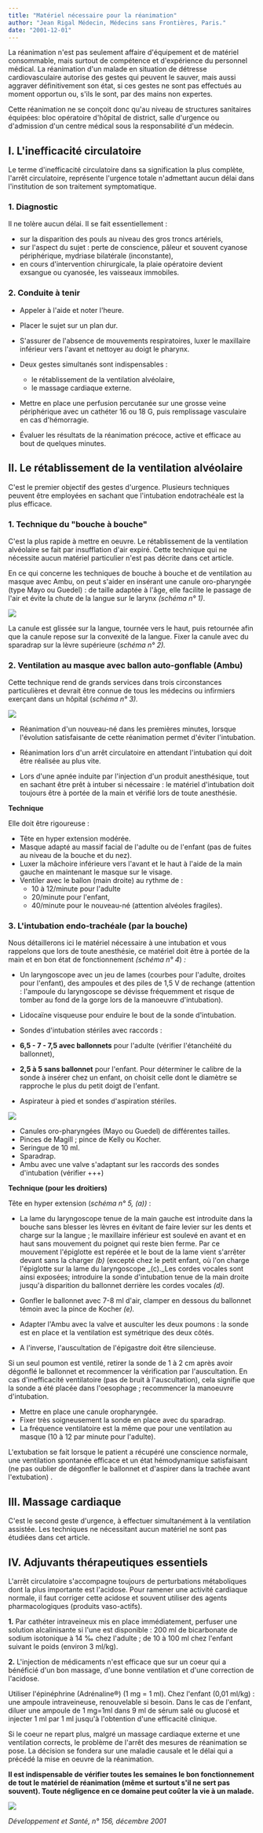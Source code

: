 ```yaml
---
title: "Matériel nécessaire pour la réanimation"
author: "Jean Rigal Médecin, Médecins sans Frontières, Paris."
date: "2001-12-01"
---
```


La réanimation n'est pas seulement affaire d'équipement et de matériel consommable, mais surtout de compétence et d'expérience du personnel médical. La réanimation d'un malade en situation de détresse cardiovasculaire autorise des gestes qui peuvent le sauver, mais aussi aggraver définitivement son état, si ces gestes ne sont pas effectués au moment opportun ou, s'ils le sont, par des mains non expertes.

Cette réanimation ne se conçoit donc qu'au niveau de structures sanitaires équipées: bloc opératoire d'hôpital de district, salle d'urgence ou d'admission d'un centre médical sous la responsabilité d'un médecin.
## **I. L'inefficacité circulatoire**

Le terme d'inefficacité circulatoire dans sa signification la plus complète, l'arrêt circulatoire, représente l'urgence totale n'admettant aucun délai dans l'institution de son traitement symptomatique.

### **1. Diagnostic**

Il ne tolère aucun délai. Il se fait essentiellement :

*   sur la disparition des pouls au niveau des gros troncs artériels,
*   sur l'aspect du sujet : perte de conscience, pâleur et souvent cyanose périphérique, mydriase bilatérale (inconstante),
*   en cours d'intervention chirurgicale, la plaie opératoire devient exsangue ou cyanosée, les vaisseaux immobiles.

### **2. Conduite à tenir**

*   Appeler à l'aide et noter l'heure.
*   Placer le sujet sur un plan dur.
*   S'assurer de l'absence de mouvements respiratoires, luxer le maxillaire inférieur vers l'avant et nettoyer au doigt le pharynx.

*   Deux gestes simultanés sont indispensables :
    *   le rétablissement de la ventilation alvéolaire,
    *   le massage cardiaque externe.
*   Mettre en place une perfusion percutanée sur une grosse veine périphérique avec un cathéter 16 ou 18 G, puis remplissage vasculaire en cas d'hémorragie.

*   Évaluer les résultats de la réanimation précoce, active et efficace au bout de quelques minutes.

## **II. Le rétablissement de la ventilation alvéolaire**

C'est le premier objectif des gestes d'urgence. Plusieurs techniques peuvent être employées en sachant que l'intubation endotrachéale est la plus efficace.

### **1. Technique du "bouche à bouche"**

C'est la plus rapide à mettre en oeuvre. Le rétablissement de la ventilation alvéolaire se fait par insufflation d'air expiré. Cette technique qui ne nécessite aucun matériel particulier n'est pas décrite dans cet article.

En ce qui concerne les techniques de bouche à bouche et de ventilation au masque avec Ambu, on peut s'aider en insérant une canule oro-pharyngée (type Mayo ou Guedel) : de taille adaptée à l'âge, elle facilite le passage de l'air et évite la chute de la langue sur le larynx _(schéma n° 1)_.

![](i948-1.jpg)


La canule est glissée sur la langue, tournée vers le haut, puis retournée afin que la canule repose sur la convexité de la langue. Fixer la canule avec du sparadrap sur la lèvre supérieure (_schéma n°_ _2)._

### **2. Ventilation au masque avec ballon auto-gonflable (Ambu)**

Cette technique rend de grands services dans trois circonstances particulières et devrait être connue de tous les médecins ou infirmiers exerçant dans un hôpital (_schéma n°_ _3)._

![](i948-2.jpg)


*   Réanimation d'un nouveau-né dans les premières minutes, lorsque l'évolution satisfaisante de cette réanimation permet d'éviter l'intubation.

*   Réanimation lors d'un arrêt circulatoire en attendant l'intubation qui doit être réalisée au plus vite.

*   Lors d'une apnée induite par l'injection d'un produit anesthésique, tout en sachant être prêt à intuber si nécessaire : le matériel d'intubation doit toujours être à portée de la main et vérifié lors de toute anesthésie.

**Technique**

Elle doit être rigoureuse :

*   Tête en hyper extension modérée.
*   Masque adapté au massif facial de l'adulte ou de l'enfant (pas de fuites au niveau de la bouche et du nez).
*   Luxer la mâchoire inférieure vers l'avant et le haut à l'aide de la main gauche en maintenant le masque sur le visage.
*   Ventiler avec le ballon (main droite) au rythme de :
    *   10 à 12/minute pour l'adulte
    *   20/minute pour l'enfant,
    *   40/minute pour le nouveau-né (attention alvéoles fragiles).

### **3. L'intubation endo-trachéale** **(par la bouche)**

Nous détaillerons ici le matériel nécessaire à une intubation et vous rappelons que lors de toute anesthésie, ce matériel doit être à portée de la main et en bon état de fonctionnement _(schéma n° 4_) _:_

*   Un laryngoscope avec un jeu de lames (courbes pour l'adulte, droites pour l'enfant), des ampoules et des piles de 1,5 V de rechange (attention : l'ampoule du laryngoscope se dévisse fréquemment et risque de tomber au fond de la gorge lors de la manoeuvre d'intubation).
*   Lidocaïne visqueuse pour enduire le bout de la sonde d'intubation.
*   Sondes d'intubation stériles avec raccords :
*   **6,5 - 7 - 7,5 avec ballonnets** pour l'adulte (vérifier l'étanchéité du ballonnet),
*   **2,5 à 5 sans ballonnet** pour l'enfant. Pour déterminer le calibre de la sonde à insérer chez un enfant, on choisit celle dont le diamètre se rapproche le plus du petit doigt de l'enfant.

*   Aspirateur à pied et sondes d'aspiration stériles.

![](i948-3.jpg)


*   Canules oro-pharyngées (Mayo ou Guedel) de différentes tailles.
*   Pinces de Magill ; pince de Kelly ou Kocher.
*   Seringue de 10 ml.
*   Sparadrap.
*   Ambu avec une valve s'adaptant sur les raccords des sondes d'intubation (vérifier +++)

**Technique (pour les droitiers)**

Tête en hyper extension (_schéma n° 5, (a))_ :

*   La lame du laryngoscope tenue de la main gauche est introduite dans la bouche sans blesser les lèvres en évitant de faire levier sur les dents et charge sur la langue ; le maxillaire inférieur est soulevé en avant et en haut sans mouvement du poignet qui reste bien ferme. Par ce mouvement l'épiglotte est repérée et le bout de la lame vient s'arrêter devant sans la charger _(b)_ (excepté chez le petit enfant, où l'on charge l'épiglotte sur la lame du laryngoscope _(c)._Les cordes vocales sont ainsi exposées; introduire la sonde d'intubation tenue de la main droite jusqu'à disparition du ballonnet derrière les cordes vocales _(d)._

*   Gonfler le ballonnet avec 7-8 ml d'air, clamper en dessous du ballonnet témoin avec la pince de Kocher _(e)._

*   Adapter l'Ambu avec la valve et ausculter les deux poumons : la sonde est en place et la ventilation est symétrique des deux côtés.
*   A l'inverse, l'auscultation de l'épigastre doit être silencieuse.

Si un seul poumon est ventilé, retirer la sonde de 1 à 2 cm après avoir dégonflé le ballonnet et recommencer la vérification par l'auscultation. En cas d'inefficacité ventilatoire (pas de bruit à l'auscultation), cela signifie que la sonde a été placée dans l'oesophage ; recommencer la manoeuvre d'intubation.

*   Mettre en place une canule oropharyngée.
*   Fixer très soigneusement la sonde en place avec du sparadrap.
*   La fréquence ventilatoire est la même que pour une ventilation au masque (10 à 12 par minute pour l'adulte).

L'extubation se fait lorsque le patient a récupéré une conscience normale, une ventilation spontanée efficace et un état hémodynamique satisfaisant (ne pas oublier de dégonfler le ballonnet et d'aspirer dans la trachée avant l'extubation) .

## **III. Massage cardiaque**

C'est le second geste d'urgence, à effectuer simultanément à la ventilation assistée. Les techniques ne nécessitant aucun matériel ne sont pas étudiées dans cet article.

## **IV. Adjuvants thérapeutiques essentiels**

L'arrêt circulatoire s'accompagne toujours de perturbations métaboliques dont la plus importante est l'acidose. Pour ramener une activité cardiaque normale, il faut corriger cette acidose et souvent utiliser des agents pharmacologiques (produits vaso-actifs).

**1.** Par cathéter intraveineux mis en place immédiatement, perfuser une solution alcalinisante si l'une est disponible : 200 ml de bicarbonate de sodium isotonique à 14 ‰ chez l'adulte ; de 10 à 100 ml chez l'enfant suivant le poids (environ 3 ml/kg).

**2.** L'injection de médicaments n'est efficace que sur un coeur qui a bénéficié d'un bon massage, d'une bonne ventilation et d'une correction de l'acidose.

Utiliser l'épinéphrine (Adrénaline®) (1 mg = 1 ml). Chez l'enfant (0,01 ml/kg) : une ampoule intraveineuse, renouvelable si besoin. Dans le cas de l'enfant, diluer une ampoule de 1 mg=1ml dans 9 ml de sérum salé ou glucosé et injecter 1 ml par 1 ml jusqu'à l'obtention d'une efficacité clinique.

Si le coeur ne repart plus, malgré un massage cardiaque externe et une ventilation corrects, le problème de l'arrêt des mesures de réanimation se pose. La décision se fondera sur une maladie causale et le délai qui a précédé la mise en oeuvre de la réanimation.

**Il est indispensable de vérifier toutes les semaines le bon fonctionnement de tout le matériel de réanimation (même et surtout s'il ne sert pas souvent). Toute négligence en ce domaine peut coûter la vie à un malade.**

![](i948-4.jpg)


_Développement et Santé, n° 156, décembre 2001_